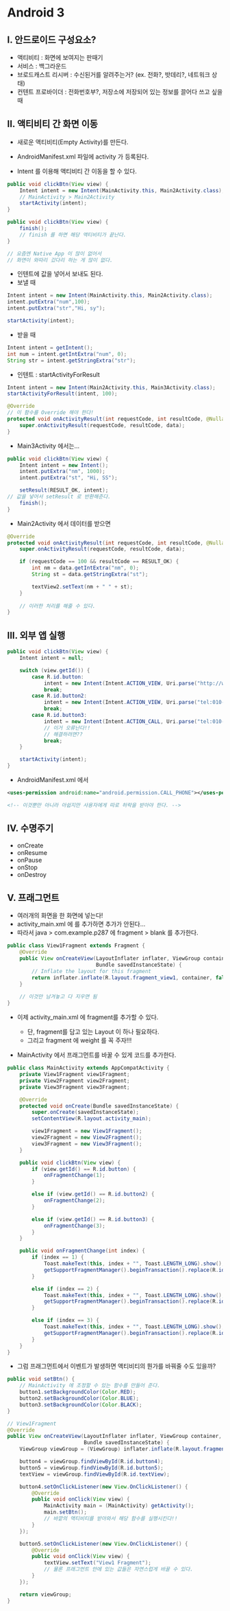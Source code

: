 # Android 3

## I. 안드로이드 구성요소?

- 액티비티 : 화면에 보여지는 판때기
- 서비스 : 백그라운드
- 브로드캐스트 리시버 : 수신된거를 알려주는거? (ex. 전화?, 밧데리?, 네트워크 상태)
- 컨텐트 프로바이더 : 전화번호부?, 저장소에 저장되어 있는 정보를 끌어다 쓰고 싶을 때



## II. 액티비티 간 화면 이동

- 새로운 액티비티(Empty Activity)를 만든다.
- AndroidManifest.xml 파일에 activity 가 등록된다.

- Intent 를 이용해 액티비티 간 이동을 할 수 있다.

```java
public void clickBtn(View view) {
    Intent intent = new Intent(MainActivity.this, Main2Activity.class);
    // MainActivity > Main2Activity
    startActivity(intent);
}

public void clickBtn(View view) {
    finish();
    // finish 를 하면 해당 액티비티가 끝난다.
}

// 요즘엔 Native App 이 많이 없어서
// 화면이 와따리 갔다리 하는 게 많이 없다.
```



- 인텐트에 값을 넣어서 보내도 된다.
- 보낼 때

```java
Intent intent = new Intent(MainActivity.this, Main2Activity.class);
intent.putExtra("num",100);
intent.putExtra("str","Hi, sy");

startActivity(intent);
```

- 받을 때

```java
Intent intent = getIntent();
int num = intent.getIntExtra("num", 0);
String str = intent.getStringExtra("str");
```



- 인텐트 : startActivityForResult

```java
Intent intent = new Intent(Main2Activity.this, Main3Activity.class);
startActivityForResult(intent, 100);
```

```java
@Override
// 이 함수를 Override 해야 한다!
protected void onActivityResult(int requestCode, int resultCode, @Nullable Intent data) {
    super.onActivityResult(requestCode, resultCode, data);
}
```

- Main3Activity 에서는...

```java
public void clickBtn(View view) {
    Intent intent = new Intent();
    intent.putExtra("nm", 1000);
    intent.putExtra("st", "Hi, SS");

    setResult(RESULT_OK, intent);
// 값을 넣어서 setResult 로 반환해준다.
    finish();
}
```

- Main2Activity 에서 데이터를 받으면

```java
@Override
protected void onActivityResult(int requestCode, int resultCode, @Nullable Intent data) {
    super.onActivityResult(requestCode, resultCode, data);

    if (requestCode == 100 && resultCode == RESULT_OK) {
        int nm = data.getIntExtra("nm", 0);
        String st = data.getStringExtra("st");

        textView2.setText(nm + " " + st);
    }
    
    // 이러한 처리를 해줄 수 있다.
}
```



## III. 외부 앱 실행

```java
public void clickBtn(View view) {
    Intent intent = null;

    switch (view.getId()) {
        case R.id.button:
            intent = new Intent(Intent.ACTION_VIEW, Uri.parse("http://www.naver.com"));
            break;
        case R.id.button2:
            intent = new Intent(Intent.ACTION_VIEW, Uri.parse("tel:010-5028-8137"));
            break;
        case R.id.button3:
            intent = new Intent(Intent.ACTION_CALL, Uri.parse("tel:010-5028-8137"));
            // 이거 오류난다!!
            // 해결하려면??
            break;
    }

    startActivity(intent);
}
```

- AndroidManifest.xml 에서

```xml
<uses-permission android:name="android.permission.CALL_PHONE"></uses-permission>

<!-- 이것뿐만 아니라 아쉽지만 사용자에게 따로 허락을 받아야 한다. -->
```



## IV. 수명주기

- onCreate
- onResume
- onPause
- onStop
- onDestroy



## V. 프래그먼트

- 여러개의 화면을 한 화면에 넣는다!
- activity_main.xml 에 <fragment> 를 추가하면 추가가 안된다...
- 따라서 java > com.example.p287 에 fragment > blank 를 추가한다.

```java
public class View1Fragment extends Fragment {
    @Override
    public View onCreateView(LayoutInflater inflater, ViewGroup container,
                             Bundle savedInstanceState) {
        // Inflate the layout for this fragment
        return inflater.inflate(R.layout.fragment_view1, container, false);
    }
    
    // 이것만 남겨놓고 다 지우면 됨
}
```

- 이제 activity_main.xml 에 fragment를 추가할 수 있다.
  - 단, fragment를 담고 있는 Layout 이 하나 필요하다.
  - 그리고 fragment 에 weight 를 꼭 주자!!!

- MainActivity 에서 프래그먼트를 바꿀 수 있게 코드를 추가한다.

```java
public class MainActivity extends AppCompatActivity {
    private View1Fragment view1Fragment;
    private View2Fragment view2Fragment;
    private View3Fragment view3Fragment;

    @Override
    protected void onCreate(Bundle savedInstanceState) {
        super.onCreate(savedInstanceState);
        setContentView(R.layout.activity_main);

        view1Fragment = new View1Fragment();
        view2Fragment = new View2Fragment();
        view3Fragment = new View3Fragment();
    }

    public void clickBtn(View view) {
        if (view.getId() == R.id.button) {
            onFragmentChange(1);
        }

        else if (view.getId() == R.id.button2) {
            onFragmentChange(2);
        }

        else if (view.getId() == R.id.button3) {
            onFragmentChange(3);
        }
    }

    public void onFragmentChange(int index) {
        if (index == 1) {
            Toast.makeText(this, index + "", Toast.LENGTH_LONG).show();
            getSupportFragmentManager().beginTransaction().replace(R.id.container, view1Fragment).commit();
        }

        else if (index == 2) {
            Toast.makeText(this, index + "", Toast.LENGTH_LONG).show();
            getSupportFragmentManager().beginTransaction().replace(R.id.container, view2Fragment).commit();
        }

        else if (index == 3) {
            Toast.makeText(this, index + "", Toast.LENGTH_LONG).show();
            getSupportFragmentManager().beginTransaction().replace(R.id.container, view3Fragment).commit();
        }
    }
}
```

- 그럼 프래그먼트에서 이벤트가 발생하면 액티비티의 뭔가를 바꿔줄 수도 있을까?

```java
public void setBtn() {
    // MainActivity 에 조정할 수 있는 함수를 만들어 준다.
    button1.setBackgroundColor(Color.RED);
    button2.setBackgroundColor(Color.BLUE);
    button3.setBackgroundColor(Color.BLACK);
}

// View1Fragment
@Override
public View onCreateView(LayoutInflater inflater, ViewGroup container,
                         Bundle savedInstanceState) {
    ViewGroup viewGroup = (ViewGroup) inflater.inflate(R.layout.fragment_view1, container, false);

    button4 = viewGroup.findViewById(R.id.button4);
    button5 = viewGroup.findViewById(R.id.button5);
    textView = viewGroup.findViewById(R.id.textView);

    button4.setOnClickListener(new View.OnClickListener() {
        @Override
        public void onClick(View view) {
            MainActivity main = (MainActivity) getActivity();
            main.setBtn();
            // 바깥의 액티비티를 받아와서 해당 함수를 실행시킨다!!
        }
    });

    button5.setOnClickListener(new View.OnClickListener() {
        @Override
        public void onClick(View view) {
            textView.setText("View1 Fragment");
            // 물론 프래그먼트 안에 있는 값들은 자연스럽게 바꿀 수 있다.
        }
    });

    return viewGroup;
}
```

